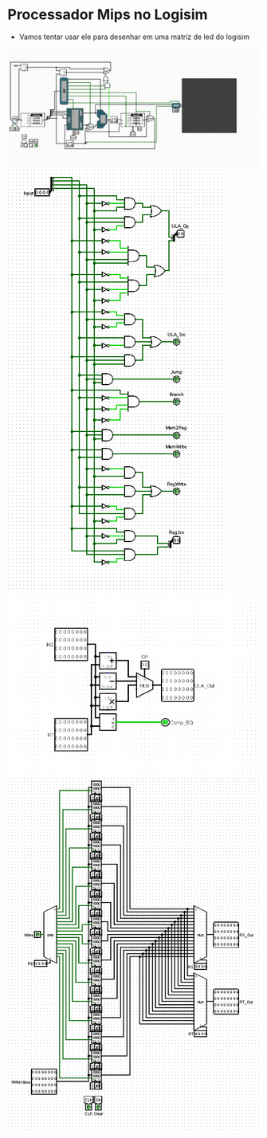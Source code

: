 # Processador Mips no Logisim

- Vamos tentar usar ele para desenhar em uma matriz de led do logisim


![](./Total.png)
![](./UC.png)
![](./ULA.png)
![](./BancoRegistradores.png)

